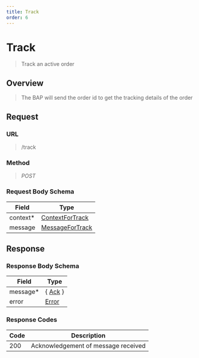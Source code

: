 ```yaml
---
title: Track
order: 6
---
```


# Track

> Track an active order

## Overview

> The BAP will send the order id to get the tracking details of the order

## Request

### URL

> /track

### Method

> _POST_

### Request Body Schema

| **Field** | **Type**                                                                     |
| --------- | ---------------------------------------------------------------------------- |
| context\* | [ContextForTrack](/docs/core-specification/schema-reference/contextfortrack) |
| message   | [MessageForTrack](/docs/core-specification/schema-reference/messagefortrack) |

## Response

### Response Body Schema

| **Field** | **Type**                                                 |
| --------- | -------------------------------------------------------- |
| message\* | { [Ack](/docs/core-specification/schema-reference/ack) } |
| error     | [Error](/docs/core-specification/schema-reference/error) |

### Response Codes

| **Code** | **Description**                     |
| -------- | ----------------------------------- |
| 200      | Acknowledgement of message received |
